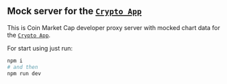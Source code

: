 ## Mock server for the [`Crypto App`](https://github.com/AdrianZablocki)

This is Coin Market Cap developer proxy server with mocked chart data for the [`Crypto App`](https://github.com/AdrianZablocki).

For start using just run:

```bash
npm i
# and then 
npm run dev
```
